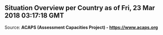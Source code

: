 ## Situation Overview per Country as of Fri, 23 Mar 2018 03:17:18 GMT

Source: **ACAPS (Assessment Capacities Project) - https://www.acaps.org**